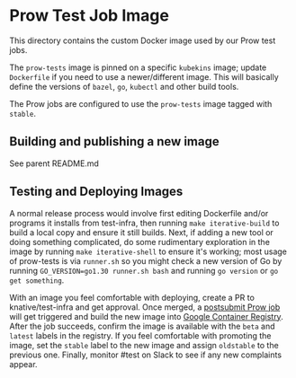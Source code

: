 # Prow Test Job Image

This directory contains the custom Docker image used by our Prow test jobs.

The `prow-tests` image is pinned on a specific `kubekins` image; update
`Dockerfile` if you need to use a newer/different image. This will basically
define the versions of `bazel`, `go`, `kubectl` and other build tools.

The Prow jobs are configured to use the `prow-tests` image tagged with `stable`.

## Building and publishing a new image

See parent README.md

## Testing and Deploying Images

A normal release process would involve first editing Dockerfile and/or programs
it installs from test-infra, then running `make iterative-build` to build a
local copy and ensure it still builds. Next, if adding a new tool or doing
something complicated, do some rudimentary exploration in the image by running
`make iterative-shell` to ensure it's working; most usage of prow-tests is via
`runner.sh` so you might check a new version of Go by running
`GO_VERSION=go1.30 runner.sh bash` and running `go version` or
`go get something`.

With an image you feel comfortable with deploying, create a PR to
knative/test-infra and get approval. Once merged, a
[postsubmit Prow job](https://prow.knative.dev/?job=post-knative-test-infra-prow-tests-image-push)
will get triggered and build the new image into
[Google Container Registry](https://pantheon.corp.google.com/gcr/images/knative-tests/GLOBAL/test-infra/prow-tests?gcrImageListsize=30).
After the job succeeds, confirm the image is available with the `beta` and
`latest` labels in the registry. If you feel comfortable with promoting the
image, set the `stable` label to the new image and assign `oldstable` to the
previous one. Finally, monitor #test on Slack to see if any new complaints appear.
